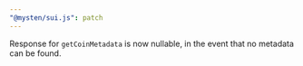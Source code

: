 ```yaml
---
"@mysten/sui.js": patch
---
```


Response for `getCoinMetadata` is now nullable, in the event that no metadata can be found.
